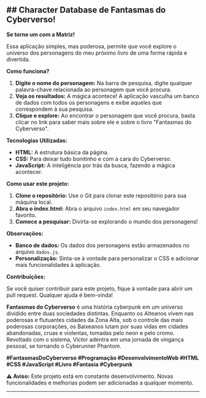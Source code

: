 ## **## Character Database de Fantasmas do Cyberverso!**

**Se torne um com a Matriz!**

Essa aplicação simples, mas poderosa, permite que você explore o universo dos personagens do meu próximo livro de uma forma rápida e divertida. 

**Como funciona?**

1. **Digite o nome do personagem:** Na barra de pesquisa, digite qualquer palavra-chave relacionada ao personagem que você procura.
2. **Veja os resultados:** A mágica acontece! A aplicação vasculha um banco de dados com todos os personagens e exibe aqueles que correspondem à sua pesquisa.
3. **Clique e explore:** Ao encontrar o personagem que você procura, basta clicar no link para saber mais sobre ele e sobre o livro "Fantasmas do Cyberverso".

**Tecnologias Utilizadas:**

* **HTML:** A estrutura básica da página.
* **CSS:** Para deixar tudo bonitinho e com a cara do Cyberverso.
* **JavaScript:** A inteligência por trás da busca, fazendo a mágica acontecer.

**Como usar este projeto:**

1. **Clone o repositório:** Use o Git para clonar este repositório para sua máquina local.
2. **Abra o index.html:** Abra o arquivo `index.html` em seu navegador favorito.
3. **Comece a pesquisar:** Divirta-se explorando o mundo dos personagens!

**Observações:**

* **Banco de dados:** Os dados dos personagens estão armazenados no arquivo `dados.js`.
* **Personalização:** Sinta-se à vontade para personalizar o CSS e adicionar mais funcionalidades à aplicação.

**Contribuições:**

Se você quiser contribuir para este projeto, fique à vontade para abrir um pull request. Qualquer ajuda é bem-vinda!

**Fantasmas do Cyberverso** é uma história cyberpunk em um universo dividido entre duas sociedades distintas. Enquanto os Alteanos vivem nas poderosas e flutuantes cidades da Zona Alta, sob o controle das 
mais poderosas corporações, os Baixeanos lutam por suas vidas em cidades abandonadas, cruas e violentas, tomadas pelo neon e pelo cromo. Revoltado com o sistema, Victor adentra em uma jornada de vingança pessoal, se tornando o Cyberunner Phantom.

**#FantasmasDoCyberverso #Programação #DesenvolvimentoWeb #HTML #CSS #JavaScript #Livro #Fantasia #Cyberpunk**

**⚠️ Aviso:** Este projeto está em constante desenvolvimento. Novas funcionalidades e melhorias podem ser adicionadas a qualquer momento. 

---
